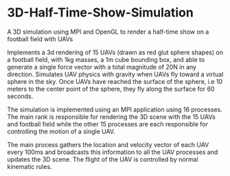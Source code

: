 # 3D-Half-Time-Show-Simulation
 A 3D simulation using MPI and OpenGL to render a half-time show on a football field with UAVs

Implements a 3d rendering of 15 UAVs (drawn as red glut sphere shapes) on a football field, with 1kg masses, a 1m cube bounding box, and able to generate a single force vector with a total magnitude of 20N in any direction. Simulates UAV physics with gravity when UAVs fly toward a virtual sphere in the sky. Once UAVs have reached the surface of the sphere, i.e 10 meters to the center point of the sphere, they fly along the surface for 60 seconds.

The simulation is implemented using an MPI application using 16 processes. The main rank is responsible for rendering the 3D scene with the 15 UAVs and football field while the other 15 processes are each responsible for controlling the motion of a single UAV.

The main process gathers the location and velocity vector of each UAV every 100ms and broadcasts this information to all the UAV processes and updates the 3D scene.
The flight of the UAV is controlled by normal kinematic rules.
